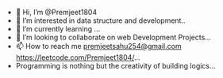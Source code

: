 - 👋 Hi, I’m @Premjeet1804
- 👀 I’m interested in data structure and development..
- 🌱 I’m currently learning ...
- 💞️ I’m looking to collaborate on web Development Projects...
- 📫 How to reach me premjeetsahu254@gmail.com https://leetcode.com/Premjeet1804/...
- Programming is nothing but the creativity of building logics...
<!---
Premjeet1804/Premjeet1804 is a ✨ special ✨ repository because its `README.md` (this file) appears on your GitHub profile.
You can click the Preview link to take a look at your changes.
--->
